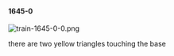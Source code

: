 #### 1645-0
![train-1645-0-0.png](https://github.com/lil-lab/nlvr/raw/master/nlvr/train/images/56/train-1645-0-0.png "train-1645-0-0.png")

there are two yellow triangles touching the base